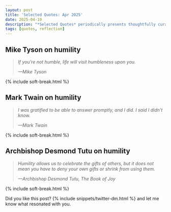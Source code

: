 ```yaml
---
layout: post
title: 'Selected Quotes: Apr 2025'
date: 2025-04-19
description: "*Selected Quotes* periodically presents thoughtfully curated quotes to inspire reflection on whatever resonates."
tags: [quotes, reflection]
---
```


## Mike Tyson on humility

> *If you’re not humble, life will visit humbleness upon you.*
>
><cite>—Mike Tyson</cite>

{% include soft-break.html %}

## Mark Twain on humility

> *I was gratified to be able to answer promptly, and I did. I said I didn't know.*
>
><cite>—Mark Twain</cite>

{% include soft-break.html %}

## Archbishop Desmond Tutu on humility

> *Humility allows us to celebrate the gifts of others, but it does not mean you have to deny your own gifts or shrink from using them.*
>
><cite>—Archbishop Desmond Tutu, *The Book of Joy*</cite>

{% include soft-break.html %}

Did you like this post? {% include snippets/twitter-dm.html %} and let me know what resonated with you.